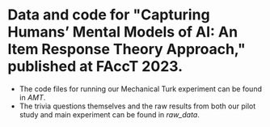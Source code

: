 # Data and code for "Capturing Humans’ Mental Models of AI: An Item Response Theory Approach," published at FAccT 2023.

- The code files for running our Mechanical Turk experiment can be found in *AMT*.
- The trivia questions themselves and the raw results from both our pilot study and main experiment can be found in *raw_data*.